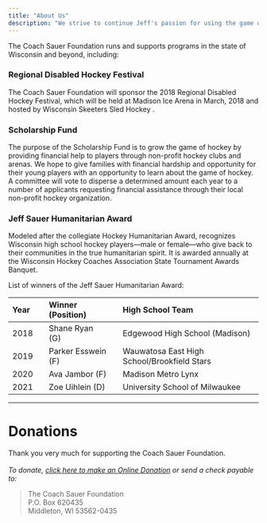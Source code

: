 ```yaml
---
title: "About Us"
description: "We strive to continue Jeff's passion for using the game of hockey to help others. The Foundation is dedicated to providing more opportunities to play the game of hockey and support programs, both able-bodied and disabled, that emphasize the development of youth hockey players, coaches, and officials."
---
```




The Coach Sauer Foundation runs and supports programs in the state of Wisconsin and beyond, including:

### Regional Disabled Hockey Festival
The Coach Sauer Foundation will sponsor the 2018 Regional Disabled Hockey Festival, which will be held at Madison Ice Arena in March, 2018 and hosted by Wisconsin Skeeters Sled Hockey .

### Scholarship Fund
The purpose of the Scholarship Fund is to grow the game of hockey by providing financial help to players through non-profit hockey clubs and arenas. We hope to give families with financial hardship and opportunity for their young players with an opportunity to learn about the game of hockey. A committee will vote to disperse a determined amount each year to a number of applicants requesting financial assistance through their local non-profit hockey organization.

### Jeff Sauer Humanitarian Award
<!-- [Details on how to apply for the 2018 Jeff Sauer Humanitarian Award here](post/Jeff-Sauer-Award-Application-2018/) -->

Modeled after the collegiate Hockey Humanitarian Award, recognizes Wisconsin high school hockey players—male or female—who give back to their communities in the true humanitarian spirit. It is awarded annually at the Wisconsin Hockey Coaches Association State Tournament Awards Banquet.

List of winners of the Jeff Sauer Humanitarian Award:

Year |   | Winner (Position)  |   | High School Team
:----|:--|:-------------------|:--|:---------------------------------------------
2018 |   | Shane Ryan (G)     |   | Edgewood High School (Madison)
2019 |   | Parker Esswein (F) |   | Wauwatosa East High School/Brookfield Stars
2020 |   | Ava Jambor (F)     |   | Madison Metro Lynx
2021 |   | Zoe Uihlein (D)    |   | University School of Milwaukee

---

# Donations

Thank you very much for supporting the Coach Sauer Foundation. <br><br>
*To donate, [click here to make an Online Donation](https://csfmiracle.givesmart.com) or send a check payable to:*

> The Coach Sauer Foundation <br>
  P.O. Box 620435 <br>
  Middleton, WI 53562-0435